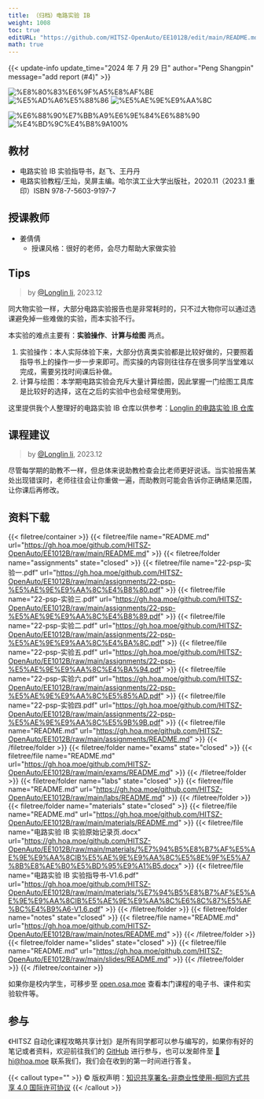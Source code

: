 ```yaml
---
title: （归档）电路实验 IB
weight: 1008
toc: true
editURL: "https://github.com/HITSZ-OpenAuto/EE1012B/edit/main/README.md"
math: true
---
```


{{< update-info update_time="2024 年 7 月 29 日" author="Peng Shangpin" message="add report (#4)" >}}

<!--
1. 通过 [Shields.io](https://shields.io/) 生成如下的徽章，标注课程的基本信息。
2. 请根据课程的具体内容增删仓库的子文件夹。子文件夹建议使用小写英文，并且添加 README.md。
3. 关于课程的描述可以不止以下几个方面，酌情增删。
4. hoa.moe 生成本课程对应页面后，请将页面链接复制到 GitHub 仓库的 About/Website 中。
5. 可以在 GitHub 页面的 About/Topics 中为课程添加话题名称。
-->

<div class="img-div hx-mt-4 hx-flex-row hx-justify-start hx-items-center">

![%E8%80%83%E6%9F%A5%E8%AF%BE](https://img.shields.io/badge/%E8%80%83%E6%9F%A5%E8%AF%BE-green)
![%E5%AD%A6%E5%88%86](https://img.shields.io/badge/%E5%AD%A6%E5%88%86-0.5-moccasin)
![%E5%AE%9E%E9%AA%8C](https://img.shields.io/badge/%E5%AE%9E%E9%AA%8C-purple)

![%E6%88%90%E7%BB%A9%E6%9E%84%E6%88%90](https://img.shields.io/badge/%E6%88%90%E7%BB%A9%E6%9E%84%E6%88%90-gold)
![%E4%BD%9C%E4%B8%9A100%](https://img.shields.io/badge/%E5%87%BA%E5%8B%A4+%E5%AE%9E%E9%AA%8C%E6%8A%A5%E5%91%8A-100%25-wheat)

</div>

## 教材
- 电路实验 IB 实验指导书，赵飞、王丹丹
- 电路实验教程/王灿，吴屏主编。哈尔滨工业大学出版社，2020.11（2023.1 重印）ISBN 978-7-5603-9197-7

## 授课教师
- 姜倩倩
  - 授课风格：很好的老师，会尽力帮助大家做实验

## Tips
> by [@Longlin li](https://github.com/longlin10086), 2023.12

同大物实验一样，大部分电路实验报告也是非常耗时的，只不过大物你可以通过选课避免掉一些难做的实验，而本实验不行。

本实验的难点主要有：**实验操作**、**计算与绘图** 两点。
1. 实验操作：本人实际体验下来，大部分仿真类实验都是比较好做的，只要照着指导书上的操作一步一步来即可。而实操的内容则往往存在很多同学当堂难以完成，需要另找时间课后补做。
2. 计算与绘图：本学期电路实验会充斥大量计算绘图，因此掌握一门绘图工具库是比较好的选择，这在之后的实验中也会经常使用到。

这里提供我个人整理好的电路实验 IB 仓库以供参考：[Longlin 的电路实验 IB 仓库](https://github.com/longlin10086/HITSZ-CircLab)

## 课程建议
> by [@Longlin li](https://github.com/longlin10086), 2023.12

尽管每学期的助教不一样，但总体来说助教检查会比老师更好说话。当实验报告某处出现错误时，老师往往会让你重做一遍，而助教则可能会告诉你正确结果范围，让你课后再修改。

## 资料下载

{{< filetree/container >}}
  {{< filetree/file name="README.md" url="https://gh.hoa.moe/github.com/HITSZ-OpenAuto/EE1012B/raw/main/README.md" >}}
  {{< filetree/folder name="assignments" state="closed" >}}
    {{< filetree/file name="22-psp-实验一.pdf" url="https://gh.hoa.moe/github.com/HITSZ-OpenAuto/EE1012B/raw/main/assignments/22-psp-%E5%AE%9E%E9%AA%8C%E4%B8%80.pdf" >}}
    {{< filetree/file name="22-psp-实验三.pdf" url="https://gh.hoa.moe/github.com/HITSZ-OpenAuto/EE1012B/raw/main/assignments/22-psp-%E5%AE%9E%E9%AA%8C%E4%B8%89.pdf" >}}
    {{< filetree/file name="22-psp-实验二.pdf" url="https://gh.hoa.moe/github.com/HITSZ-OpenAuto/EE1012B/raw/main/assignments/22-psp-%E5%AE%9E%E9%AA%8C%E4%BA%8C.pdf" >}}
    {{< filetree/file name="22-psp-实验五.pdf" url="https://gh.hoa.moe/github.com/HITSZ-OpenAuto/EE1012B/raw/main/assignments/22-psp-%E5%AE%9E%E9%AA%8C%E4%BA%94.pdf" >}}
    {{< filetree/file name="22-psp-实验六.pdf" url="https://gh.hoa.moe/github.com/HITSZ-OpenAuto/EE1012B/raw/main/assignments/22-psp-%E5%AE%9E%E9%AA%8C%E5%85%AD.pdf" >}}
    {{< filetree/file name="22-psp-实验四.pdf" url="https://gh.hoa.moe/github.com/HITSZ-OpenAuto/EE1012B/raw/main/assignments/22-psp-%E5%AE%9E%E9%AA%8C%E5%9B%9B.pdf" >}}
    {{< filetree/file name="README.md" url="https://gh.hoa.moe/github.com/HITSZ-OpenAuto/EE1012B/raw/main/assignments/README.md" >}}
  {{< /filetree/folder >}}
  {{< filetree/folder name="exams" state="closed" >}}
    {{< filetree/file name="README.md" url="https://gh.hoa.moe/github.com/HITSZ-OpenAuto/EE1012B/raw/main/exams/README.md" >}}
  {{< /filetree/folder >}}
  {{< filetree/folder name="labs" state="closed" >}}
    {{< filetree/file name="README.md" url="https://gh.hoa.moe/github.com/HITSZ-OpenAuto/EE1012B/raw/main/labs/README.md" >}}
  {{< /filetree/folder >}}
  {{< filetree/folder name="materials" state="closed" >}}
    {{< filetree/file name="README.md" url="https://gh.hoa.moe/github.com/HITSZ-OpenAuto/EE1012B/raw/main/materials/README.md" >}}
    {{< filetree/file name="电路实验 IB 实验原始记录页.docx" url="https://gh.hoa.moe/github.com/HITSZ-OpenAuto/EE1012B/raw/main/materials/%E7%94%B5%E8%B7%AF%E5%AE%9E%E9%AA%8CIB%E5%AE%9E%E9%AA%8C%E5%8E%9F%E5%A7%8B%E8%AE%B0%E5%BD%95%E9%A1%B5.docx" >}}
    {{< filetree/file name="电路实验 IB 实验指导书-V1.6.pdf" url="https://gh.hoa.moe/github.com/HITSZ-OpenAuto/EE1012B/raw/main/materials/%E7%94%B5%E8%B7%AF%E5%AE%9E%E9%AA%8CIB%E5%AE%9E%E9%AA%8C%E6%8C%87%E5%AF%BC%E4%B9%A6-V1.6.pdf" >}}
  {{< /filetree/folder >}}
  {{< filetree/folder name="notes" state="closed" >}}
    {{< filetree/file name="README.md" url="https://gh.hoa.moe/github.com/HITSZ-OpenAuto/EE1012B/raw/main/notes/README.md" >}}
  {{< /filetree/folder >}}
  {{< filetree/folder name="slides" state="closed" >}}
    {{< filetree/file name="README.md" url="https://gh.hoa.moe/github.com/HITSZ-OpenAuto/EE1012B/raw/main/slides/README.md" >}}
  {{< /filetree/folder >}}
{{< /filetree/container >}}

如果你是校内学生，可移步至 <a href='https://open.osa.moe/openauto/EE1012B'>open.osa.moe</a> 查看本门课程的电子书、课件和实验软件等。

## 参与

《HITSZ 自动化课程攻略共享计划》是所有同学都可以参与编写的，如果你有好的笔记或者资料，欢迎前往我们的 [GitHub](https://github.com/HITSZ-OpenAuto) 进行参与，也可以发邮件至 [📮hi@hoa.moe](mailto:hi@hoa.moe) 联系我们，我们会在收到的第一时间进行答复。

{{< callout type="" >}}
  © 版权声明：[知识共享署名-非商业性使用-相同方式共享 4.0 国际许可协议](https://creativecommons.org/licenses/by-nc-sa/4.0/)
{{< /callout >}}
